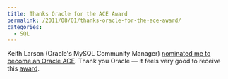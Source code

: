 ```yaml
---
title: Thanks Oracle for the ACE Award
permalink: /2011/08/01/thanks-oracle-for-the-ace-award/
categories:
  - SQL
---
```

Keith Larson (Oracle's MySQL Community Manager) [nominated me to become an Oracle ACE][1]. Thank you Oracle &#8212; it feels very good to receive this [award][2].

 [1]: http://sqlhjalp.blogspot.com/2011/07/oracle-ace-award-baron-schwartz.html
 [2]: http://apex.oracle.com/pls/otn/f?p=19297:4:4267673706864143::NO:4:P4_ID:4342
